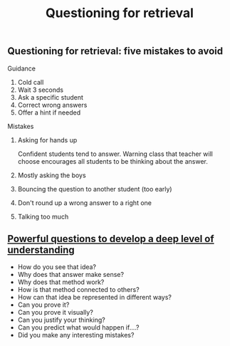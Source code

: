 ﻿---
title: Questioning for retrieval
---

## Questioning for retrieval: five mistakes to avoid

Guidance 

1. Cold call 
2. Wait 3 seconds
3. Ask a specific student 
4. Correct wrong answers
5. Offer a hint if needed

Mistakes 

1. Asking for hands up

	Confident students tend to answer. Warning class that teacher will choose encourages all students to be thinking about the answer.
2. Mostly asking the boys
3. Bouncing the question to another student (too early)
4. Don't round up a wrong answer to a right one
5. Talking too much

## [Powerful questions to develop a deep level of understanding](https://www.youcubed.org/wp-content/uploads/2017/03/Mindset-card-with-logo.pdf)

- How do you see that idea? 
- Why does that answer make sense? 
- Why does that method work? 
- How is that method connected to others? 
- How can that idea be represented in different ways? 
- Can you prove it? 
- Can you prove it visually? 
- Can you justify your thinking? 
- Can you predict what would happen if....?
- Did you make any interesting mistakes?
